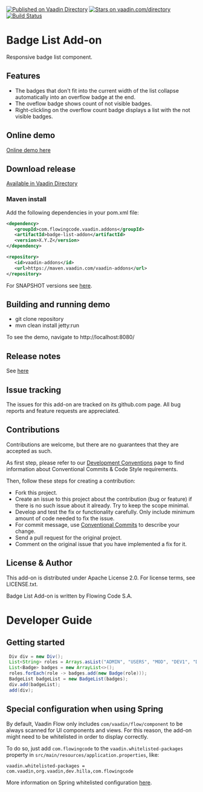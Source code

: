 [![Published on Vaadin Directory](https://img.shields.io/badge/Vaadin%20Directory-published-00b4f0.svg)](https://vaadin.com/directory/component/badge-list-add-on)
[![Stars on vaadin.com/directory](https://img.shields.io/vaadin-directory/star/badge-list-add-on.svg)](https://vaadin.com/directory/component/badge-list-add-on)
[![Build Status](https://jenkins.flowingcode.com/job/BadgeList-addon/badge/icon)](https://jenkins.flowingcode.com/job/BadgeList-addon)

# Badge List Add-on

Responsive badge list component.

## Features

* The badges that don't fit into the current width of the list collapse automatically into an overflow badge at the end.
* The oveflow badge shows count of not visible badges.
* Right-clickling on the overflow count badge displays a list with the not visible badges. 

## Online demo

[Online demo here](http://addonsv24.flowingcode.com/badge-list)

## Download release

[Available in Vaadin Directory](https://vaadin.com/directory/component/badge-list-add-on)

### Maven install

Add the following dependencies in your pom.xml file:

```xml
<dependency>
   <groupId>com.flowingcode.vaadin.addons</groupId>
   <artifactId>badge-list-addon</artifactId>
   <version>X.Y.Z</version>
</dependency>
```
<!-- the above dependency should be updated with latest released version information -->

```xml
<repository>
   <id>vaadin-addons</id>
   <url>https://maven.vaadin.com/vaadin-addons</url>
</repository>
```

For SNAPSHOT versions see [here](https://maven.flowingcode.com/snapshots/).

## Building and running demo

- git clone repository
- mvn clean install jetty:run

To see the demo, navigate to http://localhost:8080/

## Release notes

See [here](https://github.com/FlowingCode/BadgeList/releases)

## Issue tracking

The issues for this add-on are tracked on its github.com page. All bug reports and feature requests are appreciated. 

## Contributions

Contributions are welcome, but there are no guarantees that they are accepted as such. 

As first step, please refer to our [Development Conventions](https://github.com/FlowingCode/DevelopmentConventions) page to find information about Conventional Commits & Code Style requirements.

Then, follow these steps for creating a contribution:

- Fork this project.
- Create an issue to this project about the contribution (bug or feature) if there is no such issue about it already. Try to keep the scope minimal.
- Develop and test the fix or functionality carefully. Only include minimum amount of code needed to fix the issue.
- For commit message, use [Conventional Commits](https://github.com/FlowingCode/DevelopmentConventions/blob/main/conventional-commits.md) to describe your change.
- Send a pull request for the original project.
- Comment on the original issue that you have implemented a fix for it.

## License & Author

This add-on is distributed under Apache License 2.0. For license terms, see LICENSE.txt.

Badge List Add-on is written by Flowing Code S.A.

# Developer Guide

## Getting started

```java
 Div div = new Div();
 List<String> roles = Arrays.asList("ADMIN", "USERS", "MOD", "DEV1", "DEV2");
 List<Badge> badges = new ArrayList<>();
 roles.forEach(role -> badges.add(new Badge(role)));
 BadgeList badgeList = new BadgeList(badges);
 div.add(badgeList);
 add(div);
```

## Special configuration when using Spring

By default, Vaadin Flow only includes ```com/vaadin/flow/component``` to be always scanned for UI components and views. For this reason, the add-on might need to be whitelisted in order to display correctly. 

To do so, just add ```com.flowingcode``` to the ```vaadin.whitelisted-packages``` property in ```src/main/resources/application.properties```, like:

```vaadin.whitelisted-packages = com.vaadin,org.vaadin,dev.hilla,com.flowingcode```
 
More information on Spring whitelisted configuration [here](https://vaadin.com/docs/latest/integrations/spring/configuration/#configure-the-scanning-of-packages).
